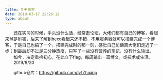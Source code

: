 ```yaml
---
title: 关于博客
date: 2018-03-17 22:26:12
type: about
---
```

&emsp;&emsp;还在实习的时候，手头没什么活，经常逛论坛，大佬们都有自己的博客，看起来煞是厉害，后来了解到hexo看起来还不错，不用服务器就可以搭建完成一个博客，于是自己也搞了一个。搭建完成时的那一刻，感觉自己仿佛离大佬们走近了一步；到最后却不过是三分钟热度，只写了一些没有营养的笔记，没有什么输出。    
&emsp;&emsp;如今，决定重拾初心，在此立下flag，每周输出一篇博文，或技术或生活。    
&emsp;&emsp;2019/8/20

&emsp;&emsp;github仓库：<https://github.com/lyfZhixing>
